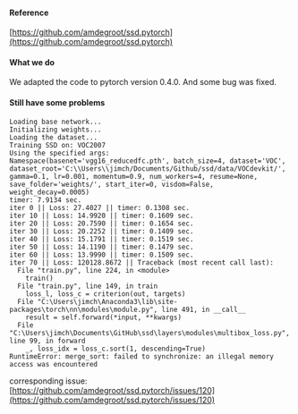 #### Reference

[https://github.com/amdegroot/ssd.pytorch](https://github.com/amdegroot/ssd.pytorch)

#### What we do

We adapted the code to pytorch version 0.4.0. And some bug was fixed.

#### Still have some problems

```shell
Loading base network...
Initializing weights...
Loading the dataset...
Training SSD on: VOC2007
Using the specified args:
Namespace(basenet='vgg16_reducedfc.pth', batch_size=4, dataset='VOC', dataset_root='C:\\Users\\jimch/Documents/Github/ssd/data/VOCdevkit/', gamma=0.1, lr=0.001, momentum=0.9, num_workers=4, resume=None, save_folder='weights/', start_iter=0, visdom=False, weight_decay=0.0005)
timer: 7.9134 sec.
iter 0 || Loss: 27.4027 || timer: 0.1308 sec.
iter 10 || Loss: 14.9920 || timer: 0.1609 sec.
iter 20 || Loss: 20.7590 || timer: 0.1654 sec.
iter 30 || Loss: 20.2252 || timer: 0.1409 sec.
iter 40 || Loss: 15.1791 || timer: 0.1519 sec.
iter 50 || Loss: 14.1190 || timer: 0.1479 sec.
iter 60 || Loss: 13.9990 || timer: 0.1509 sec.
iter 70 || Loss: 120128.8672 || Traceback (most recent call last):
  File "train.py", line 224, in <module>
    train()
  File "train.py", line 149, in train
    loss_l, loss_c = criterion(out, targets)
  File "C:\Users\jimch\Anaconda3\lib\site-packages\torch\nn\modules\module.py", line 491, in __call__
    result = self.forward(*input, **kwargs)
  File "C:\Users\jimch\Documents\GitHub\ssd\layers\modules\multibox_loss.py", line 99, in forward
    _, loss_idx = loss_c.sort(1, descending=True)
RuntimeError: merge_sort: failed to synchronize: an illegal memory access was encountered
```

corresponding issue: [https://github.com/amdegroot/ssd.pytorch/issues/120](https://github.com/amdegroot/ssd.pytorch/issues/120)